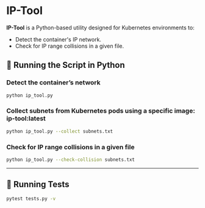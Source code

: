 # IP-Tool

**IP-Tool** is a Python-based utility designed for Kubernetes environments to:
- Detect the container's IP network.
- Check for IP range collisions in a given file.

## 🐍 Running the Script in Python

### **Detect the container’s network**
```sh
python ip_tool.py
```

### **Collect subnets from Kubernetes pods using a specific image: ip-tool:latest**
```sh
python ip_tool.py --collect subnets.txt
```

### **Check for IP range collisions in a given file**
```sh
python ip_tool.py --check-collision subnets.txt
```
---

## 🧪 Running Tests
```sh
pytest tests.py -v
```
